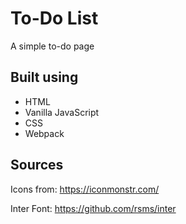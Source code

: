 # To-Do List

A simple to-do page

## Built using
- HTML
- Vanilla JavaScript
- CSS
- Webpack

## Sources
Icons from: https://iconmonstr.com/

Inter Font: https://github.com/rsms/inter